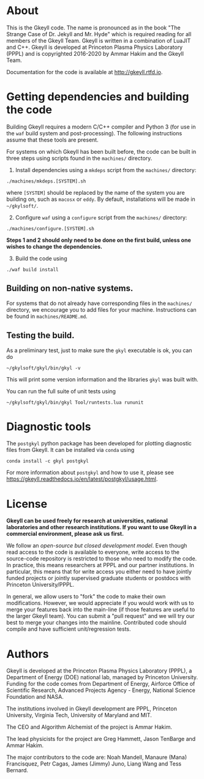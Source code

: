 # About

This is the Gkeyll code. The name is pronounced as in the book "The
Strange Case of Dr. Jekyll and Mr. Hyde" which is required reading for
all members of the Gkeyll Team. Gkeyll is written in a combination of
LuaJIT and C++.  Gkeyll is developed at Princeton Plasma Physics
Laboratory (PPPL) and is copyrighted 2016-2020 by Ammar Hakim and the
Gkeyll Team.

Documentation for the code is available at http://gkeyll.rtfd.io.

# Getting dependencies and building the code

Building Gkeyll requires a modern C/C++ compiler and Python 3 (for use in the `waf` build system and post-processing). The following instructions assume that these tools are present.

For systems on which Gkeyll has been built before, the code can be built in three steps using scripts found in the `machines/` directory.
1. Install dependencies using a `mkdeps` script from the `machines/` directory:
```
./machines/mkdeps.[SYSTEM].sh
```
where `[SYSTEM]` should be replaced by the name of the system you are building on, such as `macosx` or `eddy`. By default, installations will be made in `~/gkylsoft/`. 

2. Configure `waf` using a `configure` script from the `machines/` directory: 
```
./machines/configure.[SYSTEM].sh
```

**Steps 1 and 2 should only need to be done on the first build, unless one wishes to change the dependencies.**

3. Build the code using
```
./waf build install
```

## Building on non-native systems.

For systems that do not already have corresponding files in the `machines/` directory, we encourage you to add files for your machine. Instructions can be found in `machines/README.md`.

## Testing the build.

As a preliminary test, just to make sure the `gkyl` executable is ok, you can do
```
~/gkylsoft/gkyl/bin/gkyl -v
```
This will print some version information and the libraries `gkyl` was built with.

You can run the full suite of unit tests using
```
~/gkylsoft/gkyl/bin/gkyl Tool/runtests.lua rununit
```

# Diagnostic tools

The `postgkyl` python package has been developed for plotting diagnostic files from Gkeyll. 
It can be installed via `conda` using

```
conda install -c gkyl postgkyl
```

For more information about `postgkyl` and how to use it, please see https://gkeyll.readthedocs.io/en/latest/postgkyl/usage.html. 

# License

**Gkeyll can be used freely for research at universities, national
laboratories and other research institutions. 
If you want to use Gkeyll in a commercial environment,
please ask us first.**

We follow an *open-source but closed development model*. Even though
read access to the code is available to everyone, write access to the
source-code repository is restricted to those who need to modify the
code. In practice, this means researchers at PPPL and our partner
institutions. In particular, this means that for write access you
either need to have jointly funded projects or jointly supervised
graduate students or postdocs with Princeton University/PPPL.

In general, we allow users to "fork" the code to make their own
modifications. However, we would appreciate if you would work with us
to merge your features back into the main-line (if those features are
useful to the larger Gkeyll team). You can submit a "pull request" and
we will try our best to merge your changes into the
mainline. Contributed code should compile and have sufficient
unit/regression tests.

# Authors

Gkeyll is developed at the Princeton Plasma Physics Laboratory (PPPL),
a Department of Energy (DOE) national lab, managed by Princeton
University. Funding for the code comes from Department of Energy,
Airforce Office of Scientific Research, Advanced Projects Agency -
Energy, National Science Foundation and NASA.

The institutions involved in Gkeyll development are PPPL, Princeton
University, Virginia Tech, University of Maryland and MIT.

The CEO and Algorithm Alchemist of the project is Ammar Hakim.

The lead physicists for the project are Greg Hammett, Jason TenBarge
and Ammar Hakim.

The major contributors to the code are: Noah Mandell, Manaure (Mana)
Francisquez, Petr Cagas, James (Jimmy) Juno, Liang Wang and Tess
Bernard.
